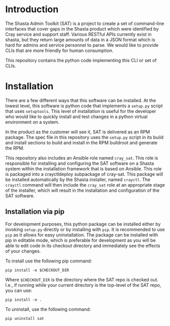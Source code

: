 # Introduction

The Shasta Admin Toolkit (SAT) is a project to create a set of command-line
interfaces that cover gaps in the Shasta product which were identified by Cray
service and support staff. Various RESTful APIs currently exist in shasta, but
they return large amounts of data in a JSON format which is hard for admins and
service personnel to parse. We would like to provide CLIs that are more friendly
for human consumption.

This repository contains the python code implementing this CLI or set of CLIs.

# Installation

There are a few different ways that this software can be installed. At the
lowest level, this software is python code that implements a `setup.py` script
that uses `setuptools`. This level of installation is useful for the developer
who would like to quickly install and test changes in a python virtual
environment on a system.

In the product as the customer will see it, SAT is delivered as an RPM package.
The spec file in this repository uses the `setup.py` script in its build and
install sections to build and install in the RPM buildroot and generate the RPM.

This repository also includes an Ansible role named `cray_sat`. This role is
responsible for installing and configuring the SAT software on a Shasta system
within the installation framework that is based on Ansible. This role is
packaged into a crayctldeploy subpackage of cray-sat. This package will be
installed automatically by the Shasta installer, named `crayctl`. The `crayctl`
command will then include the `cray_sat` role at an appropriate stage of the
installer, which will result in the installation and configuration of the SAT
software.

## Installation via pip

For development purposes, this python package can be installed either by
invoking `setup.py` directly or by installing with `pip`. It is recommended to
use `pip` as it allows for easy uninstallation. The package can be installed
with pip in editable mode, which is preferable for development as you will be
able to edit code in its checkout directory and immediately see the effects of
your changes.

To install use the following pip command:

```
pip install -e $CHECKOUT_DIR
```

Where `$CHECKOUT_DIR` is the directory where the SAT repo is checked out. I.e.,
if running while your current directory is the top-level of the SAT repo, you
can use:

```
pip install -e .
```

To uninstall, use the following command:

```
pip uninstall sat
```

